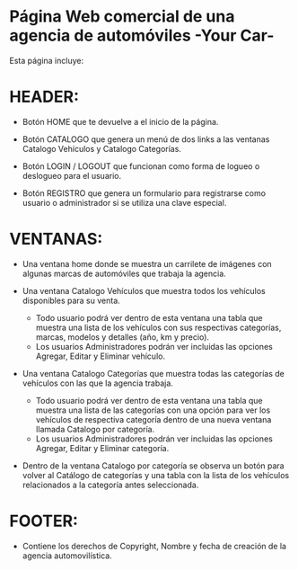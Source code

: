 # Página Web comercial de una agencia de automóviles -Your Car-

Esta página incluye:

# HEADER:
* Botón HOME que te devuelve a el inicio de la página.

* Botón CATALOGO que genera un menú de dos links a las ventanas Catalogo Vehículos y Catalogo Categorías.

* Botón LOGIN / LOGOUT que funcionan como forma de logueo o deslogueo para el usuario.

* Botón REGISTRO que genera un formulario para registrarse como usuario o administrador si se utiliza una clave especial.

# VENTANAS:
* Una ventana home donde se muestra un carrilete de imágenes con algunas marcas de automóviles que trabaja la agencia.

* Una ventana Catalogo Vehículos que muestra todos los vehículos disponibles para su venta.
  - Todo usuario podrá ver dentro de esta ventana una tabla que muestra una lista de los vehículos con sus respectivas categorías, marcas, modelos y detalles (año, km y precio).

  + Los usuarios Administradores podrán ver incluidas las opciones Agregar, Editar y Eliminar vehículo. 

* Una ventana Catalogo Categorías que muestra todas las categorías de vehículos con las que la agencia trabaja.
  - Todo usuario podrá ver dentro de esta ventana una tabla que muestra una lista de las categorías con una opción para ver los vehículos de respectiva categoría dentro de una nueva ventana llamada Catalogo por categoría.

  + Los usuarios Administradores podrán ver incluidas las opciones Agregar, Editar y Eliminar categoría.

* Dentro de la ventana Catalogo por categoría se observa un botón para volver al Catálogo de categorías y una tabla con la lista de los vehículos relacionados a la categoría antes seleccionada.

# FOOTER:
* Contiene los derechos de Copyright, Nombre y fecha de creación de la agencia automovilística.



